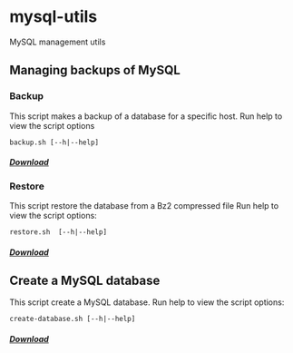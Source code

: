 # mysql-utils
MySQL management utils

## Managing backups of MySQL
### Backup
This script makes a backup of a database for a specific host. 
Run help to view the script options 
```
backup.sh [--h|--help]
```

##### [Download](backup.sh)

### Restore
This script restore the database from a Bz2 compressed file
Run help to view the script options:
```
restore.sh  [--h|--help]
```

##### [Download](restore.sh)

## Create a MySQL database
This script create a MySQL database.
Run help to view the script options:
```
create-database.sh [--h|--help]
```
##### [Download](create-database.sh) 
